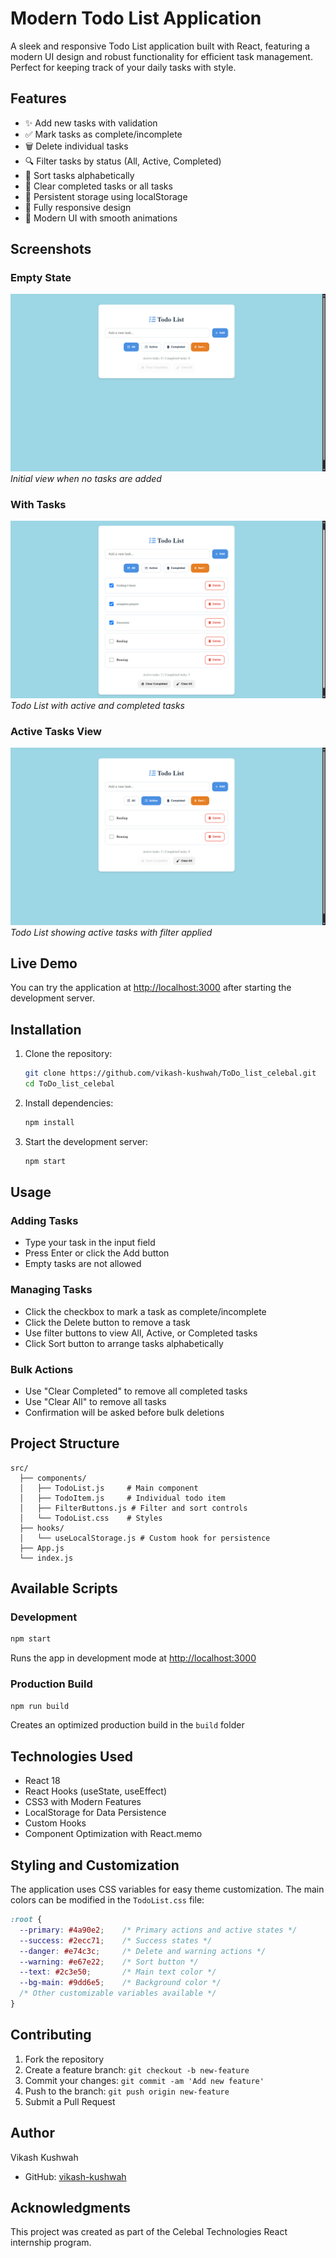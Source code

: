 # Modern Todo List Application

A sleek and responsive Todo List application built with React, featuring a modern UI design and robust functionality for efficient task management. Perfect for keeping track of your daily tasks with style.

## Features

- ✨ Add new tasks with validation
- ✅ Mark tasks as complete/incomplete
- 🗑️ Delete individual tasks
- 🔍 Filter tasks by status (All, Active, Completed)
- 🔄 Sort tasks alphabetically
- 🧹 Clear completed tasks or all tasks
- 💾 Persistent storage using localStorage
- 📱 Fully responsive design
- 🎨 Modern UI with smooth animations

## Screenshots

### Empty State
![Todo List Empty State](src/images/todo-list-empty.png)
*Initial view when no tasks are added*

### With Tasks
![Todo List With Tasks](src/images/todo-list-with-tasks.png)
*Todo List with active and completed tasks*

### Active Tasks View
![Todo List Active Tasks](src/images/todo-list-active-tasks.png)
*Todo List showing active tasks with filter applied*

## Live Demo

You can try the application at [http://localhost:3000](http://localhost:3000) after starting the development server.

## Installation

1. Clone the repository:
   ```bash
   git clone https://github.com/vikash-kushwah/ToDo_list_celebal.git
   cd ToDo_list_celebal
   ```

2. Install dependencies:
   ```bash
   npm install
   ```

3. Start the development server:
   ```bash
   npm start
   ```

## Usage

### Adding Tasks
- Type your task in the input field
- Press Enter or click the Add button
- Empty tasks are not allowed

### Managing Tasks
- Click the checkbox to mark a task as complete/incomplete
- Click the Delete button to remove a task
- Use filter buttons to view All, Active, or Completed tasks
- Click Sort button to arrange tasks alphabetically

### Bulk Actions
- Use "Clear Completed" to remove all completed tasks
- Use "Clear All" to remove all tasks
- Confirmation will be asked before bulk deletions

## Project Structure

```
src/
  ├── components/
  │   ├── TodoList.js     # Main component
  │   ├── TodoItem.js     # Individual todo item
  │   ├── FilterButtons.js # Filter and sort controls
  │   └── TodoList.css    # Styles
  ├── hooks/
  │   └── useLocalStorage.js # Custom hook for persistence
  ├── App.js
  └── index.js
```

## Available Scripts

### Development
```bash
npm start
```
Runs the app in development mode at [http://localhost:3000](http://localhost:3000)

### Production Build
```bash
npm run build
```
Creates an optimized production build in the `build` folder

## Technologies Used

- React 18
- React Hooks (useState, useEffect)
- CSS3 with Modern Features
- LocalStorage for Data Persistence
- Custom Hooks
- Component Optimization with React.memo

## Styling and Customization

The application uses CSS variables for easy theme customization. The main colors can be modified in the `TodoList.css` file:

```css
:root {
  --primary: #4a90e2;    /* Primary actions and active states */
  --success: #2ecc71;    /* Success states */
  --danger: #e74c3c;     /* Delete and warning actions */
  --warning: #e67e22;    /* Sort button */
  --text: #2c3e50;       /* Main text color */
  --bg-main: #9dd6e5;    /* Background color */
  /* Other customizable variables available */
}
```

## Contributing

1. Fork the repository
2. Create a feature branch: `git checkout -b new-feature`
3. Commit your changes: `git commit -am 'Add new feature'`
4. Push to the branch: `git push origin new-feature`
5. Submit a Pull Request

## Author

Vikash Kushwah
- GitHub: [vikash-kushwah](https://github.com/vikash-kushwah)

## Acknowledgments

This project was created as part of the Celebal Technologies React internship program.
